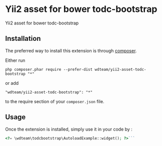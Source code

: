 Yii2 asset for bower todc-bootstrap
===================================
Yii2 asset for bower todc-bootstrap

Installation
------------

The preferred way to install this extension is through [composer](http://getcomposer.org/download/).

Either run

```
php composer.phar require --prefer-dist wdteam/yii2-asset-todc-bootstrap "*"
```

or add

```
"wdteam/yii2-asset-todc-bootstrap": "*"
```

to the require section of your `composer.json` file.


Usage
-----

Once the extension is installed, simply use it in your code by  :

```php
<?= \wdteam\todcbootstrap\AutoloadExample::widget(); ?>```